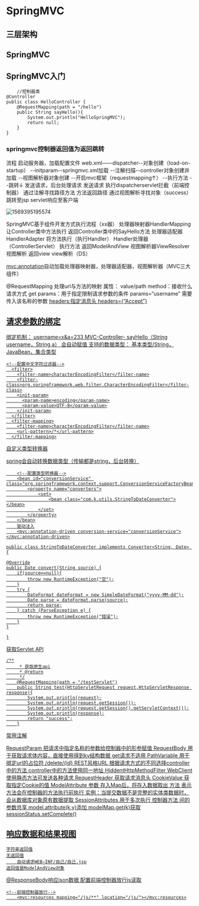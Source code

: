 # SpringMVC

## 三层架构

## SpringMVC

## SpringMVC入门

```
	//控制器类
@Controller
public class HelloController {
    @RequestMapping(path = "/hello")
    public String sayHello(){
        System.out.println("HelloSpringMVC");
        return null;
    }
}
```

### springmvc控制器返回值为返回跳转

流程
	启动服务器，加载配置文件
		web.xml——dispatcher--对象创建（load-on-startup）
			--initparam--springmvc.xml加载
				--注解扫描--controller对象创建并加载
				--视图解析器对象创建
				--开启mvc框架（requestmapping↑）
					--执行方法
						--跳转↓
	发送请求，后台处理请求
		<a>发送请求
			执行dispatcherservlet拦截（前端控制器）
				通过注解寻找路径方法
					方法返回路径
						通过视图解析寻找对象（success）
							跳转至jsp
								servlet响应至客户端

![1569395195574](C:\Users\feketerigo\AppData\Roaming\Typora\typora-user-images\1569395195574.png)

SpringMVC基于组件开发方式执行流程（xx器）
	处理器映射器HandlerMapping
		让Controller类中方法执行
			返回Controller类中的SayHello方法
	处理器适配器HandlerAdapter
		将方法执行（执行Handler）
	Handler处理器（ControllerServlet）
		执行方法
			返回ModelAndView
	视图解析器ViewResolver
		视图解析
			返回view
	view解析（DS）

<mvc:annotation>自动加载处理器映射器，处理器适配器，视图解析器（MVC三大组件）

@RequestMapping 
	处理url与方法的映射
	属性：
		value/path
		method：接收什么请求方式
			<a>get
		params：用于指定限制请求参数的条件
        	params=“username” 需要传入该名称的参数
        		<a href="user/x?username=x">
        headers:指定消息头
        	headers={“Accept”}
        		 
## 请求参数的绑定
绑定机制：
	username=x&a=233
		MVC-Controller-
			sayHello（String username，String a）
				会自动赋值
支持的数据类型：
	基本类型/String，JavaBean，集合类型

```
<!--配置中文字符过滤器-->
  <filter>
    <filter-name>characterEncodingFilter</filter-name>
    <filter-class>org.springframework.web.filter.CharacterEncodingFilter</filter-class>
    <init-param>
      <param-name>encoding</param-name>
      <param-value>UTF-8</param-value>
    </init-param>
  </filter>
  <filter-mapping>
    <filter-name>characterEncodingFilter</filter-name>
    <url-pattern>/*</url-pattern>
  </filter-mapping>
```

自定义类型转换器

spring会自动转换数据类型（传输都是string，后台转换）
	

```
	<!--配置类型转换器-->
    <bean id="conversionService" class="org.springframework.context.support.ConversionServiceFactoryBean">
        <property name="converters">
            <set>
                <bean class="com.k.utils.StringToDateConverter"></bean>
            </set>
        </property>
    </bean>
    驱动注入
    <mvc:annotation-driven conversion-service="conversionService"></mvc:annotation-driven>
```

```
public class StringToDateConverter implements Converter<String, Date> {

@Override
public Date convert(String source) {
    if(source==null){
        throw new RuntimeException("空");
    }
    try {
        DateFormat dateFormat = new SimpleDateFormat("yyyy-MM-dd");
        Date parse = dateFormat.parse(source);
        return parse;
    } catch (ParseException e) {
        throw new RuntimeException("错误");
    }
}

}
```

获取Servlet API
	

```
/**
     * 获取原生api
     * @return
     */
    @RequestMapping(path = "/testServlet")
    public String test(HttpServletRequest request,HttpServletResponse response){
        System.out.println(request);
        System.out.println(request.getSession());
        System.out.println(request.getSession().getServletContext());
        System.out.println(response);
        return "success";
    }
```

常用注解

RequestParam
	把请求中指定名称的参数给控制器中的形参赋值
RequestBody
	用于获取请求体内容，直接使用得到kv结构数据
	get请求不适用
PathVariable
	用于绑定url的占位符
		/delete/{id}
REST风格URL
	根据请求方式的不同选择controller中的方法
    controller中的方法使用同一地址
HiddentHttpMethodFilter
	WebClient使用静态方法可发送各种请求
RequestHeader
	获取请求消息头
CookieValue
	获取指定Cookie的值
ModelAttribute
	参数
		存入Map后，将存入数据取出
	方法
		表示方法会在控制器的方法执行前执行
			实例：当提交数据不是完整的实体类数据时，会从数据库对象原有数据提取
SessionAttributes
	用于多次执行 控制器方法 间的参数共享
	model.attribute(k,v)添加
	modelMap.get(k)获取
	sessionStatus.setComplete()

## 响应数据和结果视图
	字符串返回值
	无返回值
		自动请求WEB—INF/自己/自己.jsp
	返回值是ModelAndView对象

@ResponseBody响应json数据
	配置前端控制器放行js读取

```
<!--前端控制器放行-->
    <mvc:resources mapping="/js/**" location="/js/"></mvc:resources>
```















